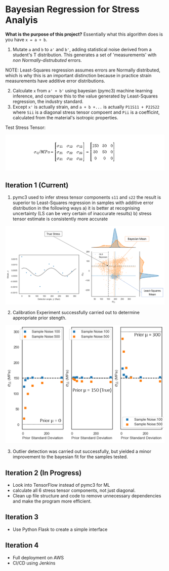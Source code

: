 # Bayesian Regression for Stress Analyis
__What is the purpose of this project?__
Essentially what this algorithm does is you have `x = a + b`. 
1. Mutate `a` and `b` to `a'` and `b'`, adding statistical noise derived from a student's T distribution. This generates a set of 'measurements' with *non Normally-distrubuted* errors. 

NOTE: Least-Squares regression assumes errors are Normally distributed, which is why this is an important distinction because in practice strain measurements have additive error distributions. 

2. Calculate `x` from `a' + b'` using bayesian (pymc3) machine learning inference, and compare this to the value generated by Least-Squares regression, the industry standard.
3. Except `x'` is actually strain, and `a + b +...` is actually `P11S11 + P22S22` where `Sii` is a diagonal stress tensor compoent and `Pii` is a coefficint, calculated from the material's isotropic properties.

Test Stress Tensor:

![](true_s.png)

## Iteration 1 (Current)
1. pymc3 used to infer stress tensor components `s11` and `s22` the result is superior to Least-Squares regression in samples with additive error distribution in the following ways 
    a) it is better at recognising uncertainty (LS can be very certain of inaccurate results)
    b) stress tensor estimate is consistently more accurate

![](s93D.png)

2. Calibration Experiment successfully carried out to determine appropriate prior stength.

![](prior.png)

3. Outlier detection was carried out successfully, but yielded a minor improvement to the bayesian fit for the samples tested. 



## Iteration 2 (In Progress)
- Look into TensorFlow instead of pymc3 for ML
- calculate all 6 stress tensor components, not just diagonal.
- Clean up file structure and code to remove unnecessary dependencies and make the program more efficient.

## Iteration 3 
- Use Python Flask to create a simple interface
## Iteration 4
- Full deployment on AWS
- CI/CD using Jenkins